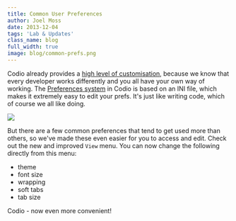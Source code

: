 ```yaml
---
title: Common User Preferences
author: Joel Moss
date: 2013-12-04
tags: 'Lab & Updates'
class_name: blog
full_width: true
image: blog/common-prefs.png
---
```


Codio already provides a [high level of customisation](/s/docs/settings-prefs/prefs-list/), because we know that every developer works differently and you all have your own way of working. The [Preferences system](https://codio.com/s/docs/settings-prefs/) in Codio is based on an INI file, which makes it extremely easy to edit your prefs. It's just like writing code, which of course we all like doing.

![](blog/prefs.png)

But there are a few common preferences that tend to get used more than others, so we've made these even easier for you to access and edit. Check out the new and improved `View` menu. You can now change the following directly from this menu:

- theme
- font size
- wrapping
- soft tabs
- tab size

Codio - now even more convenient!